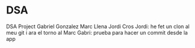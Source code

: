 # DSA
DSA Project
Gabriel Gonzalez
Marc Llena
Jordi Cros
Jordi: he fet un clon al meu git i ara el torno al Marc
Gabri: prueba para hacer un commit desde la app
